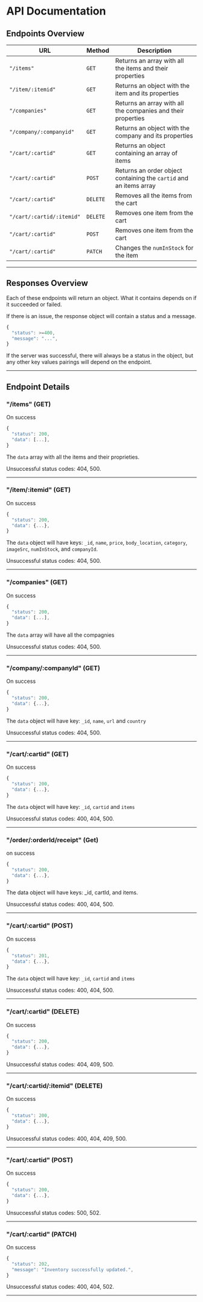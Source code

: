 # API Documentation

## Endpoints Overview

| URL                    | Method | Description                                                    |
| ---------------------- | ------ | -------------------------------------------------------------- |
| `"/items"`             | `GET`  | Returns an array with all the items and their properties       |
| `"/item/:itemid"`             | `GET`  | Returns an object  with the item and its properties       |
| `"/companies"`             | `GET`  | Returns an array with all the companies and their properties       |
| `"/company/:companyid"`             | `GET`  | Returns an object  with the company and its properties       |
| `"/cart/:cartid"`             | `GET`  | Returns an object containing an array of items      |
| `"/cart/:cartid"`             | `POST`  | Returns an order object containing the `cartid` and an items array      |
| `"/cart/:cartid"`             | `DELETE`  | Removes all the items from the cart|
| `"/cart/:cartid/:itemid"`             | `DELETE`  | Removes one item from the cart|
| `"/cart/:cartid"`             | `POST`  | Removes one item from the cart|
| `"/cart/:cartid"`             | `PATCH`  | Changes the `numInStock` for the item|
---

## Responses Overview

Each of these endpoints will return an object. What it contains depends on if it succeeded or failed.

If there is an issue, the response object will contain a status and a message.

```js
{
  "status": >=400,
  "message": "...",
}
```

If the server was successful, there will always be a status in the object, but any other key values pairings will depend on the endpoint.

---

## Endpoint Details

### "/items" (GET)

On success
```js
{
  "status": 200,
  "data": [...],
}
```

The `data` array with all the items and their proprieties.

Unsuccessful status codes: 404, 500.

---

### "/item/:itemid" (GET)

On success
```js
{
  "status": 200,
  "data": {...},
}
```

The `data` object will have keys: `_id`, `name`, `price`, `body_location`, `category`, `imageSrc`, `numInStock`, and `companyId`.

Unsuccessful status codes: 404, 500.

---

### "/companies" (GET)

On success
```js
{
  "status": 200,
  "data": [...],
}
```

The `data` array will have all the compagnies

Unsuccessful status codes: 404, 500.

---

### "/company/:companyId" (GET)

On success
```js
{
  "status": 200,
  "data": {...},
}
```

The `data` object will have key: `_id`, `name`, `url` and `country`

Unsuccessful status codes: 404, 500.

---

### "/cart/:cartid" (GET)

On success
```js
{
  "status": 200,
  "data": {...},
}
```

The `data` object will have key: `_id`, `cartid` and `items`

Unsuccessful status codes: 400, 404, 500.

---

### "/order/:orderId/receipt" (Get)

on success
```js
{
  "status": 200,
  "data": {...},
}
```

The data object will have keys: _id, cartId, and items.

Unsuccessful status codes: 400, 404, 500.

---

### "/cart/:cartid" (POST)

On success
```js
{
  "status": 201,
  "data": {...},
}
```

The `data` object will have key: `_id`, `cartid` and `items`

Unsuccessful status codes: 400, 404, 500.

---

### "/cart/:cartid" (DELETE)

On success
```js
{
  "status": 200,
  "data": {...},
}
```

Unsuccessful status codes: 404, 409, 500.

---

### "/cart/:cartid/:itemid" (DELETE)

On success
```js
{
  "status": 200,
  "data": {...},
}
```

Unsuccessful status codes: 400, 404, 409, 500.

---

### "/cart/:cartid" (POST)

On success
```js
{
  "status": 200,
  "data": {...},
}
```

Unsuccessful status codes: 500, 502.

---

### "/cart/:cartid" (PATCH)

On success
```js
{
  "status": 202,
  "message": "Inventory successfully updated.",
}
```

Unsuccessful status codes: 400, 404, 502.

---